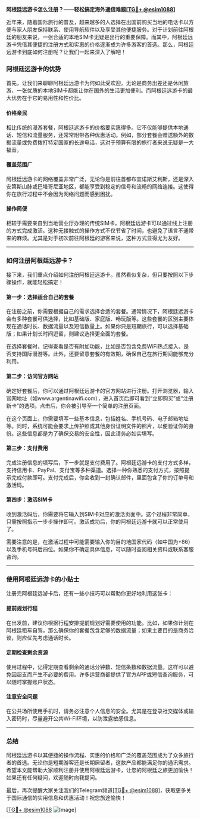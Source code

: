 **阿根廷远游卡怎么注册？——轻松搞定海外通信难题[[TG💪+ @esim1088](https://t.me/s/esim1088)]**

近年来，随着国际旅行的普及，越来越多的人选择在出国前购买当地的电话卡以方便与家人朋友保持联系、使用导航软件以及享受其他便捷服务。对于计划前往阿根廷的朋友来说，一张合适的本地SIM卡无疑是出行的重要保障。而其中，阿根廷远游卡凭借其便捷的注册方式和实惠的价格逐渐成为许多游客的首选。那么，阿根廷远游卡到底如何注册呢？让我们一起来深入了解吧！

### **阿根廷远游卡的优势**
首先，让我们来聊聊阿根廷远游卡为何如此受欢迎。无论是商务出差还是休闲旅游，一张优质的本地SIM卡都能让你在国外的生活更加便利。而阿根廷远游卡的最大优势在于它的易用性和性价比。

#### **价格亲民**
相比传统的漫游套餐，阿根廷远游卡的价格要实惠得多。它不仅能够提供本地通话、短信和流量服务，还常常附带各种优惠活动。例如，部分套餐会赠送额外的数据流量或免费拨打特定国家的长途电话，这对于预算有限的旅行者来说无疑是一大福音。

#### **覆盖范围广**
阿根廷远游卡的网络覆盖非常广泛，无论你是前往首都布宜诺斯艾利斯，还是深入安第斯山脉或巴塔哥尼亚地区，都能享受到稳定的信号和流畅的网络连接。这使得你在旅行过程中不会因为网络问题而感到困扰。

#### **操作简便**
相较于需要亲自到当地营业厅办理的传统SIM卡，阿根廷远游卡可以通过线上注册的方式完成激活。这种无接触式的操作方式不仅节省了时间，也避免了语言不通带来的麻烦。尤其是对于初次前往阿根廷的游客来说，这种方式显得尤为友好。

---

### **如何注册阿根廷远游卡？**
接下来，我们重点介绍如何注册阿根廷远游卡。虽然看似复杂，但只要按照以下步骤操作，就能轻松搞定！

#### **第一步：选择适合自己的套餐**
在注册之前，你需要根据自己的需求选择合适的套餐。通常情况下，阿根廷远游卡会有多种套餐可供选择，比如基础版、家庭版、畅玩版等。这些套餐的区别主要体现在通话时长、数据流量以及短信数量上。如果你只是短期旅行，可以选择基础版；如果计划长时间逗留，则建议选择更全面的套餐。

在选择套餐时，记得查看是否有附加功能，比如是否包含免费WiFi热点接入、是否支持国际漫游等。此外，还要留意套餐的有效期，确保自己在旅行期间能够充分利用。

#### **第二步：访问官方网站**
确定好套餐后，你可以通过阿根廷远游卡的官方网站进行注册。打开浏览器，输入官网地址（如www.argentinawifi.com），进入首页后即可看到“立即购买”或“注册新卡”的选项。点击后，你会被引导至一个简单的注册页面。

在这个页面上，你需要填写一些基本信息，包括姓名、手机号码、电子邮箱地址等。同时，系统可能会要求上传护照或其他身份证明文件的照片，以便验证你的身份。这些信息都是为了确保交易的安全性，因此请务必如实填写。

#### **第三步：支付费用**
完成注册信息的填写后，下一步就是支付费用了。阿根廷远游卡的支付方式多样，支持信用卡、PayPal、支付宝等多种渠道。选择一种你熟悉的支付方式，按照提示完成付款即可。支付完成后，你会收到一封确认邮件，里面包含了你的订单号和激活码。

#### **第四步：激活SIM卡**
收到激活码后，你需要将它输入到SIM卡对应的激活页面中。这个过程非常简单，只需按照指示一步步操作即可。激活成功后，你的阿根廷远游卡就可以正常使用了。

需要注意的是，在激活过程中可能需要输入你的目的地国家代码（如中国为+86）以及手机号码后四位。如果你不确定具体信息，可以随时查阅相关资料或联系客服咨询。

---

### **使用阿根廷远游卡的小贴士**
注册完阿根廷远游卡后，还有一些小技巧可以帮助你更好地利用这张卡：

#### **提前规划行程**
在出发前，建议你根据行程安排提前规划好需要使用的功能。比如，如果你计划在阿根廷租车自驾，那么确保你的套餐包含足够的数据流量；如果主要目的是商务洽谈，则应优先考虑通话时长。

#### **定期检查剩余资源**
使用过程中，记得定期查看剩余的通话分钟数、短信条数和数据流量。这样可以避免因超支而产生不必要的费用。许多运营商都提供了官方APP或短信查询服务，可以随时掌握账户状态。

#### **注意安全问题**
在公共场所使用手机时，请务必注意个人信息的安全。尤其是在登录社交媒体或输入密码时，尽量避开公共Wi-Fi环境，以防泄露敏感信息。

---

### **总结**
阿根廷远游卡以其便捷的操作流程、实惠的价格和广泛的覆盖范围成为了众多旅行者的首选。无论你是短期游客还是长期居留者，这款产品都能满足你的通讯需求。希望本文能帮助大家顺利注册并使用阿根廷远游卡，让您的阿根廷之旅更加愉快！如果还有任何疑问，欢迎随时向我提问。

最后，再次提醒大家关注我们的Telegram频道[[TG💪+ @esim1088](https://t.me/s/esim1088)]，获取更多关于国际通信的实用信息和优惠活动！祝您旅途愉快！

[[TG💪+ @esim1088](https://t.me/s/esim1088) ![Image](https://i.postimg.cc/4NQfJmqS/Snipaste-2025-05-13-00-14-12.png)]